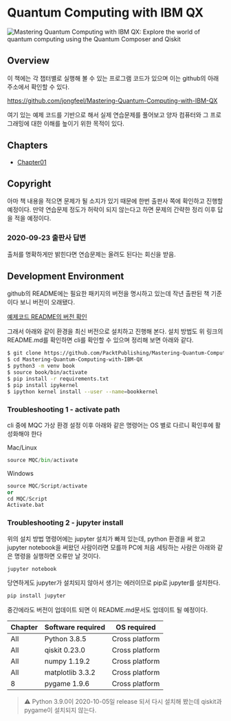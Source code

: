 # Quantum Computing with IBM QX

![Mastering Quantum Computing with IBM QX: Explore the world of quantum computing using the Quantum Composer and Qiskit](https://image.aladin.co.kr/product/22215/35/cover500/k852636515_1.jpg)

## Overview

이 책에는 각 챕터별로 실행해 볼 수 있는 프로그램 코드가 있으며 이는 github의 아래 주소에서 확인할 수 있다.

https://github.com/jongfeel/Mastering-Quantum-Computing-with-IBM-QX

여기 있는 예제 코드를 기반으로 해서 실제 연습문제를 풀어보고 양자 컴퓨터와 그 프로그래밍에 대한 이해를 높이기 위한 목적이 있다.

## Chapters

- [Chapter01](/MasteringQuantumComputingWithIBMQX/Chapter01)

## Copyright

아마 책 내용을 적으면 문제가 될 소지가 있기 때문에 한번 출판사 쪽에 확인하고 진행할 예정이다. 만약 연습문제 정도가 허락이 되지 않는다고 하면 문제의 간략한 정리 이후 답을 적을 예정이다.

### 2020-09-23 출판사 답변

출처를 명확하게만 밝힌다면 연습문제는 올려도 된다는 회신을 받음.

## Development Environment

github의 README에는 필요한 패키지의 버전을 명시하고 있는데 작년 출판된 책 기준이다 보니 버전이 오래됐다.

[예제코드 README의 버전 확인](https://github.com/jongfeel/Mastering-Quantum-Computing-with-IBM-QX#software-and-hardware-list)

그래서 아래와 같이 환경을 최신 버전으로 설치하고 진행해 본다.
설치 방법도 위 링크의 README.md를 확인하면 cli를 확인할 수 있으며 정리해 보면 아래와 같다.

``` bash
$ git clone https://github.com/PacktPublishing/Mastering-Quantum-Computingwith-IBM-QX.git
$ cd Mastering-Quantum-Computing-with-IBM-QX
$ python3 -m venv book
$ source book/bin/activate
$ pip install -r requirements.txt
$ pip install ipykernel
$ ipython kernel install --user --name=bookkernel
```

### Troubleshooting 1 - activate path

cli 중에 MQC 가상 환경 설정 이후 아래와 같은 명령어는 OS 별로 다르니 확인후에 활성화해야 한다

Mac/Linux

``` python
source MQC/bin/activate
```

Windows

``` python
source MQC/Script/activate
or
cd MQC/Script
Activate.bat
```

### Troubleshooting 2 - jupyter install

위의 설치 방법 명령어에는 jupyter 설치가 빠져 있는데, python 환경을 써 왔고 jupyter notebook을 써왔던 사람이라면 모를까 PC에 처음 세팅하는 사람은 아래와 같은 명령을 실행하면 오류만 날 것이다.

``` python
jupyter notebook
```

당연하게도 jupyter가 설치되지 않아서 생기는 에러이므로 pip로 jupyter를 설치한다.

``` python
pip install jupyter
```

중간에라도 버전이 업데이트 되면 이 README.md문서도 업데이트 될 예정이다.

| Chapter | Software required | OS required |
| -------- | ------------------------------------ | ----------------------------------- |
| All | Python 3.8.5 | Cross platform |
| All | qiskit 0.23.0 | Cross platform |
| All | numpy 1.19.2 | Cross platform |
| All | matplotlib 3.3.2 | Cross platform |
| 8 | pygame 1.9.6 | Cross platform |

> :warning: Python 3.9.0이 2020-10-05일 release 되서 다시 설치해 봤는데 qiskit과 pygame이 설치되지 않는다.